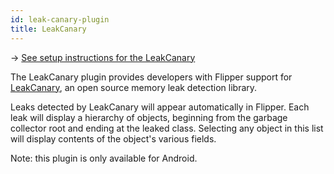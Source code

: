 ```yaml
---
id: leak-canary-plugin
title: LeakCanary
---
```


→ [See setup instructions for the LeakCanary](setup/leak-canary-plugin.md)

The LeakCanary plugin provides developers with Flipper support for [LeakCanary](https://github.com/square/leakcanary), an open source memory leak detection library.

Leaks detected by LeakCanary will appear automatically in Flipper. Each leak will display a hierarchy of objects, beginning from the garbage collector root and ending at the leaked class.
Selecting any object in this list will display contents of the object's various fields.

Note: this plugin is only available for Android.
